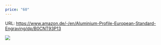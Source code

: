 ```yaml
---
price: "60"
---
```

URL: https://www.amazon.de/-/en/Aluminium-Profile-European-Standard-Engraving/dp/B0CNT93P13


![](img/Pasted%20image%2020241110015457.png)